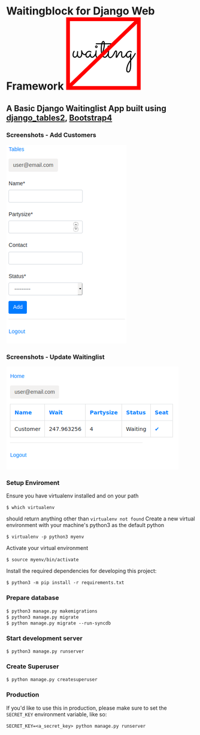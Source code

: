# Waitingblock for Django Web Framework          ![alt text](https://github.com/Waitingblock/Waitingblock/blob/master/waitingblock.png)
## A Basic Django Waitinglist App built using [django_tables2](https://github.com/jieter/django-tables2), [Bootstrap4](https://getbootstrap.com/)

### Screenshots - Add Customers
![alt text](https://github.com/Waitingblock/Waitingblock/blob/master/screenshots/admin.PNG)
### Screenshots - Update Waitinglist
![alt text](https://github.com/Waitingblock/Waitingblock/blob/master/screenshots/list.PNG)

### Setup Enviroment

Ensure you have virtualenv installed and on your path
```
$ which virtualenv
```
should return anything other than `virtualenv not found`
Create a new virtual environment with your machine's python3 as the default python
```
$ virtualenv -p python3 myenv
```
Activate your virtual environment
```
$ source myenv/bin/activate
```
Install the required dependencies for developing this project:
```
$ python3 -m pip install -r requirements.txt
```
### Prepare database
```
$ python3 manage.py makemigrations
$ python3 manage.py migrate
$ python manage.py migrate --run-syncdb
```
### Start development server
```
$ python3 manage.py runserver
```
### Create Superuser
```
$ python manage.py createsuperuser
```
### Production
If you'd like to use this in production, please make sure to set the `SECRET_KEY` environment variable, like so:
```
SECRET_KEY=<a_secret_key> python manage.py runserver
```
